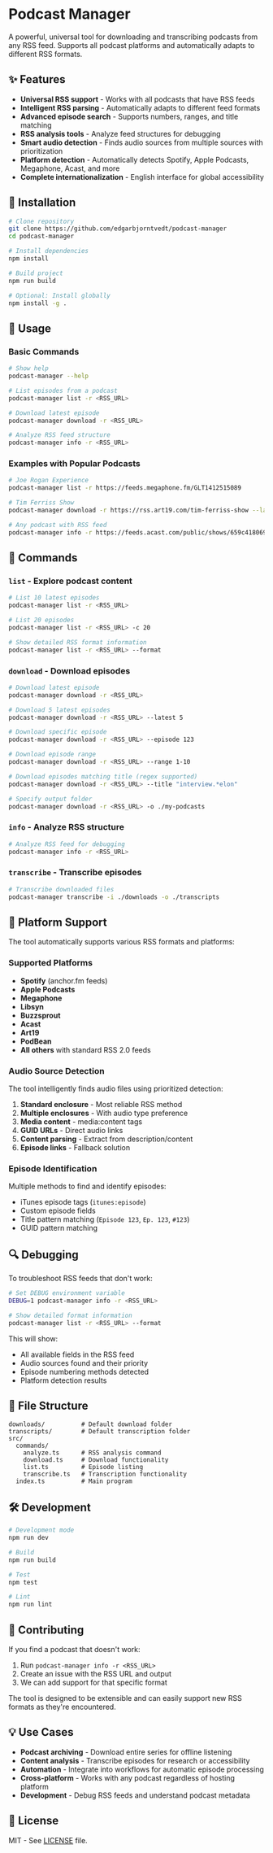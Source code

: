 # Podcast Manager

A powerful, universal tool for downloading and transcribing podcasts from any RSS feed. Supports all podcast platforms and automatically adapts to different RSS formats.

## ✨ Features

- **Universal RSS support** - Works with all podcasts that have RSS feeds
- **Intelligent RSS parsing** - Automatically adapts to different feed formats
- **Advanced episode search** - Supports numbers, ranges, and title matching
- **RSS analysis tools** - Analyze feed structures for debugging
- **Smart audio detection** - Finds audio sources from multiple sources with prioritization
- **Platform detection** - Automatically detects Spotify, Apple Podcasts, Megaphone, Acast, and more
- **Complete internationalization** - English interface for global accessibility

## 🚀 Installation

```bash
# Clone repository
git clone https://github.com/edgarbjorntvedt/podcast-manager
cd podcast-manager

# Install dependencies
npm install

# Build project
npm run build

# Optional: Install globally
npm install -g .
```

## 📖 Usage

### Basic Commands

```bash
# Show help
podcast-manager --help

# List episodes from a podcast
podcast-manager list -r <RSS_URL>

# Download latest episode
podcast-manager download -r <RSS_URL>

# Analyze RSS feed structure
podcast-manager info -r <RSS_URL>
```

### Examples with Popular Podcasts

```bash
# Joe Rogan Experience
podcast-manager list -r https://feeds.megaphone.fm/GLT1412515089

# Tim Ferriss Show
podcast-manager download -r https://rss.art19.com/tim-ferriss-show --latest 3

# Any podcast with RSS feed
podcast-manager info -r https://feeds.acast.com/public/shows/659c418069d2da0016ac759b
```

## 🔧 Commands

### `list` - Explore podcast content

```bash
# List 10 latest episodes
podcast-manager list -r <RSS_URL>

# List 20 episodes
podcast-manager list -r <RSS_URL> -c 20

# Show detailed RSS format information
podcast-manager list -r <RSS_URL> --format
```

### `download` - Download episodes

```bash
# Download latest episode
podcast-manager download -r <RSS_URL>

# Download 5 latest episodes
podcast-manager download -r <RSS_URL> --latest 5

# Download specific episode
podcast-manager download -r <RSS_URL> --episode 123

# Download episode range
podcast-manager download -r <RSS_URL> --range 1-10

# Download episodes matching title (regex supported)
podcast-manager download -r <RSS_URL> --title "interview.*elon"

# Specify output folder
podcast-manager download -r <RSS_URL> -o ./my-podcasts
```

### `info` - Analyze RSS structure

```bash
# Analyze RSS feed for debugging
podcast-manager info -r <RSS_URL>
```

### `transcribe` - Transcribe episodes

```bash
# Transcribe downloaded files
podcast-manager transcribe -i ./downloads -o ./transcripts
```

## 🎯 Platform Support

The tool automatically supports various RSS formats and platforms:

### Supported Platforms
- **Spotify** (anchor.fm feeds)
- **Apple Podcasts** 
- **Megaphone**
- **Libsyn**
- **Buzzsprout**
- **Acast**
- **Art19**
- **PodBean**
- **All others** with standard RSS 2.0 feeds

### Audio Source Detection
The tool intelligently finds audio files using prioritized detection:

1. **Standard enclosure** - Most reliable RSS method
2. **Multiple enclosures** - With audio type preference
3. **Media content** - media:content tags
4. **GUID URLs** - Direct audio links
5. **Content parsing** - Extract from description/content
6. **Episode links** - Fallback solution

### Episode Identification
Multiple methods to find and identify episodes:
- iTunes episode tags (`itunes:episode`)
- Custom episode fields
- Title pattern matching (`Episode 123`, `Ep. 123`, `#123`)
- GUID pattern matching

## 🔍 Debugging

To troubleshoot RSS feeds that don't work:

```bash
# Set DEBUG environment variable
DEBUG=1 podcast-manager info -r <RSS_URL>

# Show detailed format information
podcast-manager list -r <RSS_URL> --format
```

This will show:
- All available fields in the RSS feed
- Audio sources found and their priority
- Episode numbering methods detected
- Platform detection results

## 📁 File Structure

```
downloads/          # Default download folder
transcripts/        # Default transcription folder
src/
  commands/
    analyze.ts      # RSS analysis command
    download.ts     # Download functionality
    list.ts         # Episode listing
    transcribe.ts   # Transcription functionality
  index.ts          # Main program
```

## 🛠 Development

```bash
# Development mode
npm run dev

# Build
npm run build

# Test
npm test

# Lint
npm run lint
```

## 🤝 Contributing

If you find a podcast that doesn't work:

1. Run `podcast-manager info -r <RSS_URL>` 
2. Create an issue with the RSS URL and output
3. We can add support for that specific format

The tool is designed to be extensible and can easily support new RSS formats as they're encountered.

## 💡 Use Cases

- **Podcast archiving** - Download entire series for offline listening
- **Content analysis** - Transcribe episodes for research or accessibility
- **Automation** - Integrate into workflows for automatic episode processing
- **Cross-platform** - Works with any podcast regardless of hosting platform
- **Development** - Debug RSS feeds and understand podcast metadata

## 📝 License

MIT - See [LICENSE](LICENSE) file.
